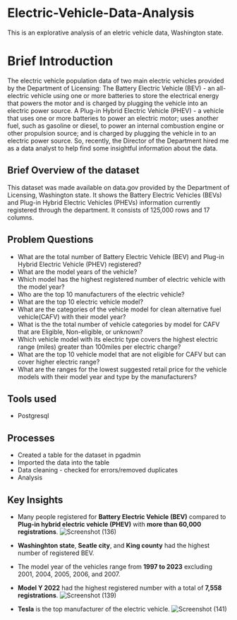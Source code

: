 # Electric-Vehicle-Data-Analysis
This is an explorative analysis of an eletric vehicle data, Washington state.
# Brief Introduction
The electric vehicle population data of two main electric vehicles provided by the Department of Licensing: The Battery Electric Vehicle (BEV) - an all-electric vehicle using one or more batteries to store the electrical energy that powers the motor and is charged by plugging the vehicle into an electric power source. A Plug-in Hybrid Electric Vehicle (PHEV) - a vehicle that uses one or more batteries to power an electric motor; uses another fuel, such as gasoline or diesel, to power an internal combustion engine or other propulsion source; and is charged by plugging the vehicle in to an electric power source. So, recently, the Director of the Department hired me as a data analyst to help find some insightful information about the data.
## Brief Overview of the dataset
This dataset was made available on data.gov provided by the Department of Licensing, Washington state. It shows the Battery Electric Vehicles (BEVs) and Plug-in Hybrid Electric Vehicles (PHEVs) information currently registered through the department. It consists of 125,000 rows and 17 columns.
## Problem Questions
*  What are the total number of Battery Electric Vehicle (BEV) and Plug-in Hybrid Electric Vehicle (PHEV) registered?
*  What are the model years of the vehicle?
*  Which model has the highest registered number of electric vehicle with the model year?
*  Who are the top 10 manufacturers of the electric vehicle?
*  What are the top 10 electric vehicle model?
*  What are the categories of the vehicle model for clean alternative fuel vehicle(CAFV) with their model year?
*  What is the the total number of vehicle categories by model for CAFV that are Eligible, Non-eligible, or unknown?
*  Which vehicle model with its electric type covers the highest electric range (miles) greater than 100miles per electric charge?
*  What are the top 10 vehicle model that are not eligible for CAFV but can cover higher electric range?
*  What are the ranges for the lowest suggested retail price for the vehicle models with their model year and type by the manufacturers?
## Tools used
*  Postgresql
##  Processes
*  Created a table for the dataset in pgadmin
*  Imported the data into the table
*  Data cleaning - checked for errors/removed duplicates
*  Analysis
##  Key Insights
*  Many people registered for **Battery Electric Vehicle (BEV)** compared to **Plug-in hybrid electric vehicle (PHEV)** with **more than 60,000 registrations**.
![Screenshot (136)](https://github.com/SamadTheTechGuy/Electric-Vehicle-Data-Analysis/assets/97789215/7c7d6ca3-379c-46fd-8672-998e5f0fe74e)

*  **Washinghton state**, **Seatle city**, and **King county** had the highest number of registered BEV.
*  The model year of the vehicles range from **1997 to 2023** excluding 2001, 2004, 2005, 2006, and 2007.
*  **Model Y 2022** had the highest registered number with a total of **7,558 registrations**.
![Screenshot (139)](https://github.com/SamadTheTechGuy/Electric-Vehicle-Data-Analysis/assets/97789215/e2e0b1fd-08f4-467f-9a08-05dfe471c00e)

*  **Tesla** is the top manufacturer of the electric vehicle.
![Screenshot (141)](https://github.com/SamadTheTechGuy/Electric-Vehicle-Data-Analysis/assets/97789215/7b9d15cd-4fff-4889-820e-9d7d118ef0d5)


 


















